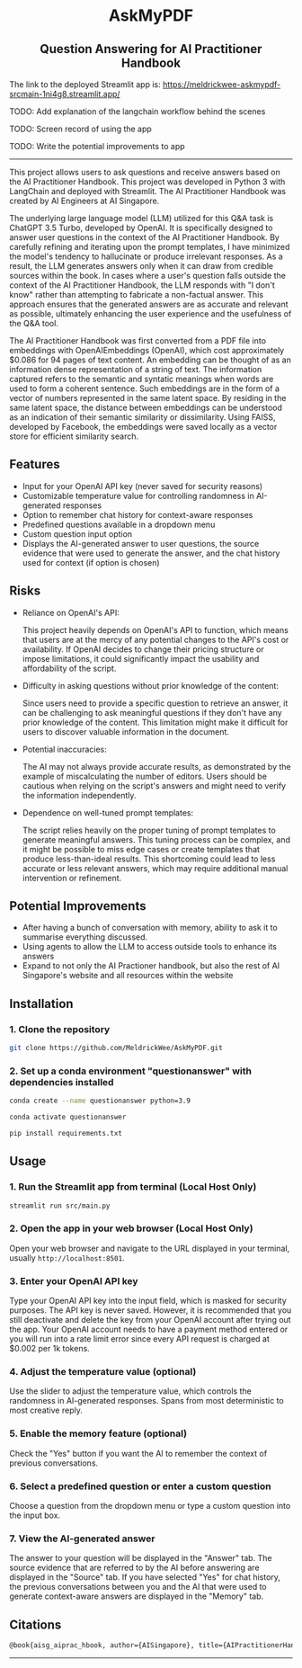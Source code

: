 <h1 align="center">AskMyPDF</h1>
<h2 align="center">Question Answering for AI Practitioner Handbook</h2>

The link to the deployed Streamlit app is: https://meldrickwee-askmypdf-srcmain-1ni4g8.streamlit.app/

TODO: Add explanation of the langchain workflow behind the scenes

TODO: Screen record of using the app

TODO: Write the potential improvements to app

---

This project allows users to ask questions and receive answers based on the AI Practitioner Handbook.
This project was developed in Python 3 with LangChain and deployed with Streamlit.
The AI Practitioner Handbook was created by AI Engineers at AI Singapore.

The underlying large language model (LLM) utilized for this Q&A task is ChatGPT 3.5 Turbo, developed by OpenAI. 
It is specifically designed to answer user questions in the context of the AI Practitioner Handbook. 
By carefully refining and iterating upon the prompt templates, I have minimized the model's tendency to 
hallucinate or produce irrelevant responses. As a result, the LLM generates answers only when it can draw from 
credible sources within the book. In cases where a user's question falls outside the context of the AI Practitioner 
Handbook, the LLM responds with "I don't know" rather than attempting to fabricate a non-factual answer. 
This approach ensures that the generated answers are as accurate and relevant as possible, 
ultimately enhancing the user experience and the usefulness of the Q&A tool.

The AI Practitioner Handbook was first converted from a PDF file into embeddings with OpenAIEmbeddings (OpenAI), 
which cost approximately $0.086 for 94 pages of text content. An embedding can be thought of as an information dense
representation of a string of text. The information captured refers to the semantic and syntatic meanings when words are
used to form a coherent sentence. Such embeddings are in the form of a vector of numbers represented in the same
latent space. By residing in the same latent space, the distance between embeddings can be understood as an indication of 
their semantic similarity or dissimilarity. Using FAISS, developed by Facebook, the embeddings were saved locally as a 
vector store for efficient similarity search.

## Features

- Input for your OpenAI API key (never saved for security reasons)
- Customizable temperature value for controlling randomness in AI-generated responses
- Option to remember chat history for context-aware responses
- Predefined questions available in a dropdown menu
- Custom question input option
- Displays the AI-generated answer to user questions, the source evidence that were used to generate the answer,
and the chat history used for context (if option is chosen)

## Risks

- Reliance on OpenAI's API: 

  This project heavily depends on OpenAI's API to function, which means that users are at the mercy of any potential changes to the API's cost or availability. If OpenAI decides to change their pricing structure or impose limitations, it could significantly impact the usability and affordability of the script.

- Difficulty in asking questions without prior knowledge of the content: 

  Since users need to provide a specific question to retrieve an answer, it can be challenging to ask meaningful questions if they don't have any prior knowledge of the content. This limitation might make it difficult for users to discover valuable information in the document.

- Potential inaccuracies: 

  The AI may not always provide accurate results, as demonstrated by the example of miscalculating the number of editors. Users should be cautious when relying on the script's answers and might need to verify the information independently.

- Dependence on well-tuned prompt templates: 

  The script relies heavily on the proper tuning of prompt templates to generate meaningful answers. This tuning process can be complex, and it might be possible to miss edge cases or create templates that produce less-than-ideal results. This shortcoming could lead to less accurate or less relevant answers, which may require additional manual intervention or refinement.

## Potential Improvements

- After having a bunch of conversation with memory, ability to ask it to summarise everything discussed.
- Using agents to allow the LLM to access outside tools to enhance its answers
- Expand to not only the AI Practioner handbook, but also the rest of AI Singapore's website and all resources within the website

## Installation

### 1. Clone the repository

```bash
git clone https://github.com/MeldrickWee/AskMyPDF.git
```

### 2. Set up a conda environment "questionanswer" with dependencies installed

```bash
conda create --name questionanswer python=3.9
```

```bash
conda activate questionanswer
```

```bash
pip install requirements.txt
```

## Usage

### 1. Run the Streamlit app from terminal (Local Host Only)

```bash
streamlit run src/main.py
```

### 2. Open the app in your web browser (Local Host Only)

Open your web browser and navigate to the URL displayed in your terminal, usually `http://localhost:8501`.

### 3. Enter your OpenAI API key

Type your OpenAI API key into the input field, which is masked for security purposes. The API key is never
saved. However, it is recommended that you still deactivate and delete the key from your OpenAI account after 
trying out the app. 
Your OpenAI account needs to have a payment method entered or you will run into a rate limit error since every
API request is charged at $0.002 per 1k tokens.

### 4. Adjust the temperature value (optional)

Use the slider to adjust the temperature value, which controls the randomness in AI-generated responses. Spans from most
deterministic to most creative reply.

### 5. Enable the memory feature (optional)

Check the "Yes" button if you want the AI to remember the context of previous conversations.

### 6. Select a predefined question or enter a custom question

Choose a question from the dropdown menu or type a custom question into the input box.

### 7. View the AI-generated answer

The answer to your question will be displayed in the "Answer" tab. The source evidence that are referred to by the AI before
answering are displayed in the "Source" tab. If you have selected "Yes" for chat history, the previous conversations between you and
the AI that were used to generate context-aware answers are displayed in the "Memory" tab.

## Citations
```bash
@book{aisg_aiprac_hbook, author={AISingapore}, title={AIPractitionerHandbook}, howpublished={\url{https://aisingapore.github.io/ai-practitioner-handbook/}}, year={2023}}
```
---

